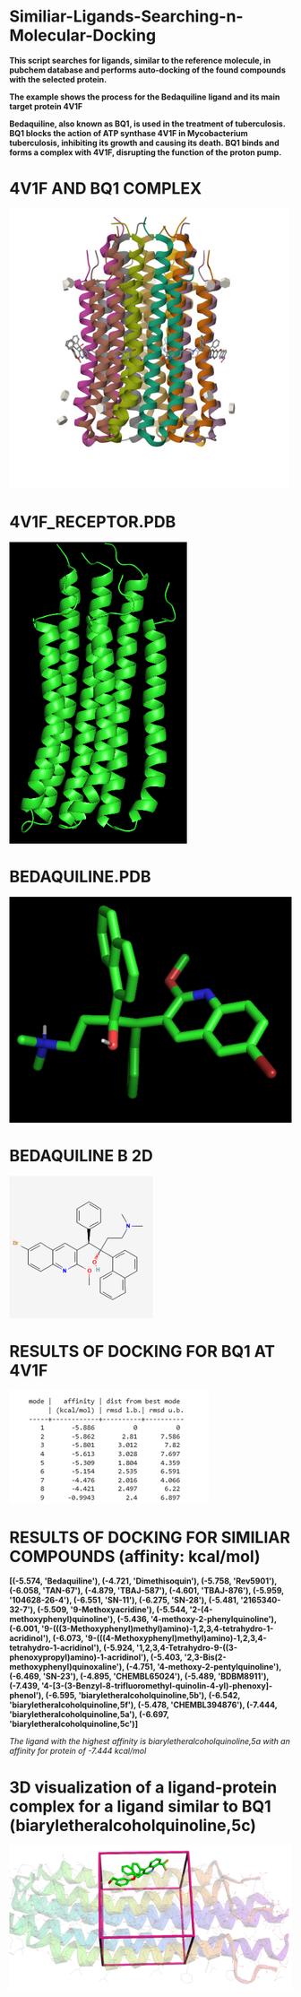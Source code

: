 # Similiar-Ligands-Searching-n-Molecular-Docking

**This script searches for ligands, similar to the reference molecule, in pubchem database and performs auto-docking of the found compounds with the selected protein.**

**The example shows the process for the Bedaquiline ligand and its main target protein 4V1F**

**Bedaquiline, also known as BQ1, is used in the treatment of tuberculosis. BQ1 blocks the action of ATP synthase 4V1F in Mycobacterium tuberculosis, inhibiting its growth and causing its death. BQ1 binds and forms a complex with 4V1F, disrupting the function of the proton pump.**

# 4V1F AND BQ1 COMPLEX
![Complex](images/image1.png)

# 4V1F_RECEPTOR.PDB
![4V1F](images/image2.png)

# BEDAQUILINE.PDB
![BEDAQUILINE.PDB](images/image3.png)

# BEDAQUILINE В 2D
![BEDAQUILINE2D](images/image4.png)

# RESULTS OF DOCKING FOR BQ1 AT 4V1F
![DOCKING-BQ1x4V1F](images/image5.png)

# RESULTS OF DOCKING FOR SIMILIAR COMPOUNDS (affinity: kcal/mol)
**[(-5.574, 'Bedaquiline'), (-4.721, 'Dimethisoquin'), (-5.758, 'Rev5901'), (-6.058, 'TAN-67'), (-4.879, 'TBAJ-587'), (-4.601, 'TBAJ-876'), (-5.959, '104628-26-4'), (-6.551, 'SN-11'), (-6.275, 'SN-28'), (-5.481, '2165340-32-7'), (-5.509, '9-Methoxyacridine'), (-5.544, '2-(4-methoxyphenyl)quinoline'), (-5.436, '4-methoxy-2-phenylquinoline'), (-6.001, '9-(((3-Methoxyphenyl)methyl)amino)-1,2,3,4-tetrahydro-1-acridinol'), (-6.073, '9-(((4-Methoxyphenyl)methyl)amino)-1,2,3,4-tetrahydro-1-acridinol'), (-5.924, '1,2,3,4-Tetrahydro-9-((3-phenoxypropyl)amino)-1-acridinol'), (-5.403, '2,3-Bis(2-methoxyphenyl)quinoxaline'), (-4.751, '4-methoxy-2-pentylquinoline'), (-6.469, 'SN-23'), (-4.895, 'CHEMBL65024'), (-5.489, 'BDBM8911'), (-7.439, '4-[3-(3-Benzyl-8-trifluoromethyl-quinolin-4-yl)-phenoxy]-phenol'), (-6.595, 'biaryletheralcoholquinoline,5b'), (-6.542, 'biaryletheralcoholquinoline,5f'), (-5.478, 'CHEMBL394876'), (-7.444, 'biaryletheralcoholquinoline,5a'), (-6.697, 'biaryletheralcoholquinoline,5c')]**

*The ligand with the highest affinity is biaryletheralcoholquinoline,5a with an affinity for protein of -7.444 kcal/mol*

# 3D visualization of a ligand-protein complex for a ligand similar to BQ1 (biaryletheralcoholquinoline,5c)
![visualization](images/image6.png)